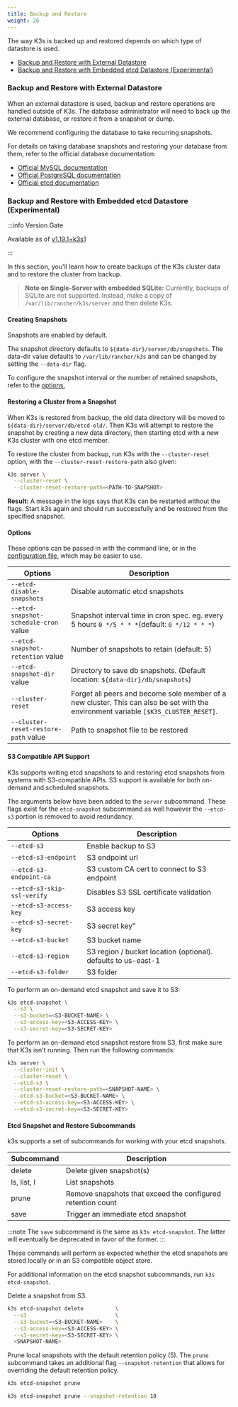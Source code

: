 ```yaml
---
title: Backup and Restore
weight: 26
---
```


The way K3s is backed up and restored depends on which type of datastore is used.

- [Backup and Restore with External Datastore](#backup-and-restore-with-external-datastore)
- [Backup and Restore with Embedded etcd Datastore (Experimental)](#backup-and-restore-with-embedded-etcd-datastore-experimental)

### Backup and Restore with External Datastore

When an external datastore is used, backup and restore operations are handled outside of K3s. The database administrator will need to back up the external database, or restore it from a snapshot or dump.

We recommend configuring the database to take recurring snapshots.

For details on taking database snapshots and restoring your database from them, refer to the official database documentation:

- [Official MySQL documentation](https://dev.mysql.com/doc/refman/8.0/en/replication-snapshot-method.html)
- [Official PostgreSQL documentation](https://www.postgresql.org/docs/8.3/backup-dump.html)
- [Official etcd documentation](https://etcd.io/docs/latest/op-guide/recovery/)

### Backup and Restore with Embedded etcd Datastore (Experimental)

:::info Version Gate

Available as of [v1.19.1+k3s1](https://github.com/k3s-io/k3s/releases/tag/v1.19.1%2Bk3s1)

:::

In this section, you'll learn how to create backups of the K3s cluster data and to restore the cluster from backup.

>**Note on Single-Server with embedded SQLite:** Currently, backups of SQLite are not supported. Instead, make a copy of `/var/lib/rancher/k3s/server` and then delete K3s. 

#### Creating Snapshots

Snapshots are enabled by default.

The snapshot directory defaults to `${data-dir}/server/db/snapshots`. The data-dir value defaults to `/var/lib/rancher/k3s` and can be changed by setting the `--data-dir` flag.

To configure the snapshot interval or the number of retained snapshots, refer to the [options.](#options)

#### Restoring a Cluster from a Snapshot

When K3s is restored from backup, the old data directory will be moved to `${data-dir}/server/db/etcd-old/`. Then K3s will attempt to restore the snapshot by creating a new data directory, then starting etcd with a new K3s cluster with one etcd member.

To restore the cluster from backup, run K3s with the `--cluster-reset` option, with the `--cluster-reset-restore-path` also given:

```bash
k3s server \
  --cluster-reset \
  --cluster-reset-restore-path=<PATH-TO-SNAPSHOT>
```

**Result:**  A message in the logs says that K3s can be restarted without the flags. Start k3s again and should run successfully and be restored from the specified snapshot.

#### Options

These options can be passed in with the command line, or in the [configuration file,](installation/configuration.md/#configuration-file ) which may be easier to use.

| Options | Description |
| ----------- | --------------- |
| `--etcd-disable-snapshots` | Disable automatic etcd snapshots |
| `--etcd-snapshot-schedule-cron` value  |  Snapshot interval time in cron spec. eg. every 5 hours `0 */5 * * *`(default: `0 */12 * * *`) |
| `--etcd-snapshot-retention` value  | Number of snapshots to retain (default: 5) |
| `--etcd-snapshot-dir` value  | Directory to save db snapshots. (Default location: `${data-dir}/db/snapshots`) |
| `--cluster-reset`  | Forget all peers and become sole member of a new cluster. This can also be set with the environment variable `[$K3S_CLUSTER_RESET]`.
| `--cluster-reset-restore-path` value | Path to snapshot file to be restored

#### S3 Compatible API Support

K3s supports writing etcd snapshots to and restoring etcd snapshots from systems with S3-compatible APIs. S3 support is available for both on-demand and scheduled snapshots.

The arguments below have been added to the `server` subcommand. These flags exist for the `etcd-snapshot` subcommand as well however the `--etcd-s3` portion is removed to avoid redundancy.

| Options | Description |
| ----------- | --------------- |
| `--etcd-s3` | Enable backup to S3 |
| `--etcd-s3-endpoint` | S3 endpoint url |
| `--etcd-s3-endpoint-ca` | S3 custom CA cert to connect to S3 endpoint |
| `--etcd-s3-skip-ssl-verify` | Disables S3 SSL certificate validation |
| `--etcd-s3-access-key` |  S3 access key |
| `--etcd-s3-secret-key` | S3 secret key" |
| `--etcd-s3-bucket` | S3 bucket name |
| `--etcd-s3-region` | S3 region / bucket location (optional). defaults to us-east-1 |
| `--etcd-s3-folder` | S3 folder |

To perform an on-demand etcd snapshot and save it to S3:

```bash
k3s etcd-snapshot \
  --s3 \
  --s3-bucket=<S3-BUCKET-NAME> \
  --s3-access-key=<S3-ACCESS-KEY> \
  --s3-secret-key=<S3-SECRET-KEY>
```

To perform an on-demand etcd snapshot restore from S3, first make sure that K3s isn't running. Then run the following commands:

```bash
k3s server \
  --cluster-init \
  --cluster-reset \
  --etcd-s3 \
  --cluster-reset-restore-path=<SNAPSHOT-NAME> \
  --etcd-s3-bucket=<S3-BUCKET-NAME> \
  --etcd-s3-access-key=<S3-ACCESS-KEY> \
  --etcd-s3-secret-key=<S3-SECRET-KEY>
```

#### Etcd Snapshot and Restore Subcommands

k3s supports a set of subcommands for working with your etcd snapshots.

| Subcommand | Description |
| ----------- | --------------- |
| delete      |  Delete given snapshot(s) |
| ls, list, l |  List snapshots |
| prune       |  Remove snapshots that exceed the configured retention count |
| save        |  Trigger an immediate etcd snapshot |

:::note
The `save` subcommand is the same as `k3s etcd-snapshot`. The latter will eventually be deprecated in favor of the former.
:::

These commands will perform as expected whether the etcd snapshots are stored locally or in an S3 compatible object store.

For additional information on the etcd snapshot subcommands, run `k3s etcd-snapshot`.

Delete a snapshot from S3.

```bash
k3s etcd-snapshot delete          \
  --s3                            \
  --s3-bucket=<S3-BUCKET-NAME>    \
  --s3-access-key=<S3-ACCESS-KEY> \
  --s3-secret-key=<S3-SECRET-KEY> \
  <SNAPSHOT-NAME>
```

Prune local snapshots with the default retention policy (5). The `prune` subcommand takes an additional flag `--snapshot-retention` that allows for overriding the default retention policy.

```bash
k3s etcd-snapshot prune
```

```bash
k3s etcd-snapshot prune --snapshot-retention 10
```
